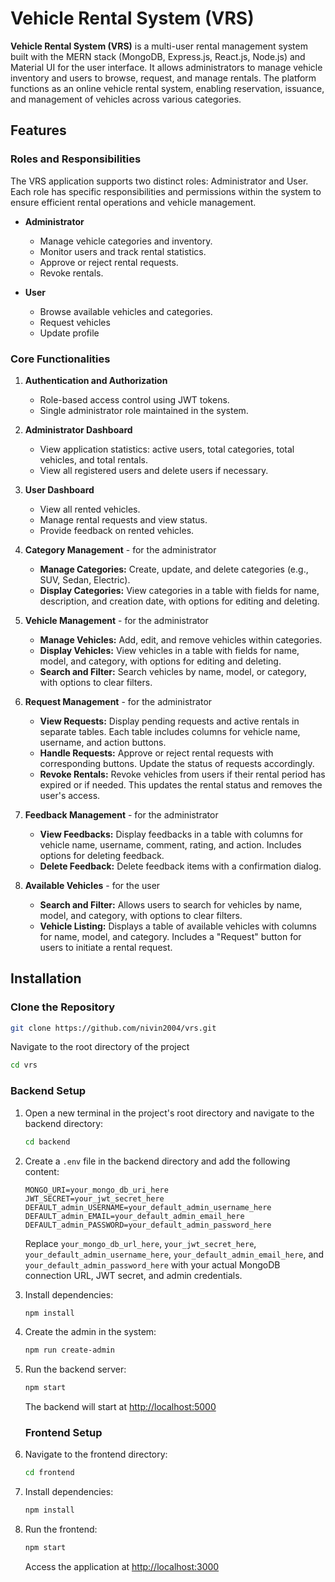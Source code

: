 # Vehicle Rental System (VRS)

**Vehicle Rental System (VRS)** is a multi-user rental management system built with the MERN stack (MongoDB, Express.js, React.js, Node.js) and Material UI for the user interface. It allows administrators to manage vehicle inventory and users to browse, request, and manage rentals. The platform functions as an online vehicle rental system, enabling reservation, issuance, and management of vehicles across various categories.

## Features

### Roles and Responsibilities
The VRS application supports two distinct roles: Administrator and User. Each role has specific responsibilities and permissions within the system to ensure efficient rental operations and vehicle management.

- **Administrator**
  - Manage vehicle categories and inventory.
  - Monitor users and track rental statistics.
  - Approve or reject rental requests.
  - Revoke rentals.
  
- **User**
  - Browse available vehicles and categories.
  - Request vehicles
  - Update profile

### Core Functionalities

1. **Authentication and Authorization**
   - Role-based access control using JWT tokens.
   - Single administrator role maintained in the system.

2. **Administrator Dashboard**
   - View application statistics: active users, total categories, total vehicles, and total rentals.
   - View all registered users and delete users if necessary.

3. **User Dashboard**
   - View all rented vehicles.
   - Manage rental requests and view status.
   - Provide feedback on rented vehicles.

4. **Category Management** - for the administrator
   - **Manage Categories:** Create, update, and delete categories (e.g., SUV, Sedan, Electric).
   - **Display Categories:** View categories in a table with fields for name, description, and creation date, with options for editing and deleting.

5. **Vehicle Management** - for the administrator
   - **Manage Vehicles:** Add, edit, and remove vehicles within categories.
   - **Display Vehicles:** View vehicles in a table with fields for name, model, and category, with options for editing and deleting.
   - **Search and Filter:** Search vehicles by name, model, or category, with options to clear filters.

6. **Request Management** - for the administrator
   - **View Requests:** Display pending requests and active rentals in separate tables. Each table includes columns for vehicle name, username, and action buttons.
   - **Handle Requests:** Approve or reject rental requests with corresponding buttons. Update the status of requests accordingly.
   - **Revoke Rentals:** Revoke vehicles from users if their rental period has expired or if needed. This updates the rental status and removes the user's access.

7. **Feedback Management** - for the administrator
   - **View Feedbacks:** Display feedbacks in a table with columns for vehicle name, username, comment, rating, and action. Includes options for deleting feedback.
   - **Delete Feedback:** Delete feedback items with a confirmation dialog.
  
8. **Available Vehicles** - for the user
   - **Search and Filter:** Allows users to search for vehicles by name, model, and category, with options to clear filters.
   - **Vehicle Listing:** Displays a table of available vehicles with columns for name, model, and category. Includes a "Request" button for users to initiate a rental request.

## Installation

### Clone the Repository
```bash
git clone https://github.com/nivin2004/vrs.git

```
Navigate to the root directory of the project
```bash
cd vrs
```

### Backend Setup
1. Open a new terminal in the project's root directory and navigate to the backend directory:
    ```bash
    cd backend
    ```
2. Create a `.env` file in the backend directory and add the following content:
    ```env
    MONGO_URI=your_mongo_db_uri_here
    JWT_SECRET=your_jwt_secret_here
    DEFAULT_admin_USERNAME=your_default_admin_username_here
    DEFAULT_admin_EMAIL=your_default_admin_email_here
    DEFAULT_admin_PASSWORD=your_default_admin_password_here
    ```
    Replace `your_mongo_db_url_here`, `your_jwt_secret_here`, `your_default_admin_username_here`, `your_default_admin_email_here`, and `your_default_admin_password_here` with your actual MongoDB connection URL, JWT secret, and admin credentials.
   
3. Install dependencies:
    ```bash
    npm install
    ```

4. Create the admin in the system:
    ```bash
    npm run create-admin
    ```
    
5. Run the backend server:
    ```bash
    npm start
    ```
    The backend will start at [http://localhost:5000](http://localhost:5000)

   ### Frontend Setup
1. Navigate to the frontend directory:
    ```bash
    cd frontend
    ```
    
2. Install dependencies:
    ```bash
    npm install
    ```
    
3. Run the frontend:
    ```bash
    npm start
    ```
    Access the application at [http://localhost:3000](http://localhost:3000)


